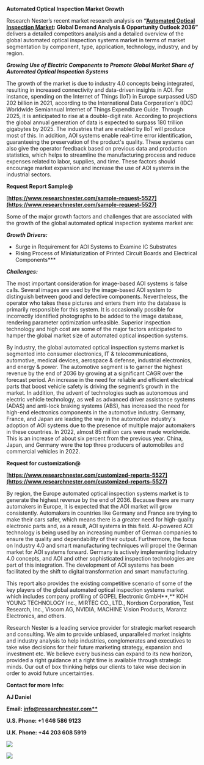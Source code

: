 ﻿**Automated Optical Inspection Market Growth** 

Research Nester’s recent market research analysis on **“[Automated Optical Inspection Market](https://www.researchnester.com/reports/automated-optical-inspection-market/5527): Global Demand Analysis & Opportunity Outlook 2036”** delivers a detailed competitors analysis and a detailed overview of the global automated optical inspection systems market in terms of market segmentation by component, type, application, technology, industry, and by region. 

***Growing Use of Electric Components to Promote Global Market Share of Automated Optical Inspection Systems***

The growth of the market is due to industry 4.0 concepts being integrated, resulting in increased connectivity and data-driven insights in AOI. For instance, spending on the Internet of Things (IoT) in Europe surpassed USD 202 billion in 2021, according to the International Data Corporation's (IDC) Worldwide Semiannual Internet of Things Expenditure Guide. Through 2025, it is anticipated to rise at a double-digit rate. According to projections the global annual generation of data is expected to surpass 180 trillion gigabytes by 2025. The industries that are enabled by IIoT will produce most of this. In addition, AOI systems enable real-time error identification, guaranteeing the preservation of the product's quality. These systems can also give the operator feedback based on previous data and production statistics, which helps to streamline the manufacturing process and reduce expenses related to labor, supplies, and time. These factors should encourage market expansion and increase the use of AOI systems in the industrial sectors.

**Request Report Sample@**

[**https://www.researchnester.com/sample-request-5527](https://www.researchnester.com/sample-request-5527)** 

Some of the major growth factors and challenges that are associated with the growth of the global automated optical inspection systems market are:

***Growth Drivers:***

- Surge in Requirement for AOI Systems to Examine IC Substrates
- Rising Process of Miniaturization of Printed Circuit Boards and Electrical Components*** 

***Challenges:***

The most important consideration for image-based AOI systems is false calls. Several images are used by the image-based AOI system to distinguish between good and defective components. Nevertheless, the operator who takes these pictures and enters them into the database is primarily responsible for this system. It is occasionally possible for incorrectly identified photographs to be added to the image database, rendering parameter optimization unfeasible. Superior inspection technology and high cost are some of the major factors anticipated to hamper the global market size of automated optical inspection systems.

By industry, the global automated optical inspection systems market is segmented into consumer electronics, IT & telecommunications, automotive, medical devices, aerospace & defense, industrial electronics, and energy & power. The automotive segment is to garner the highest revenue by the end of 2036 by growing at a significant CAGR over the forecast period. An increase in the need for reliable and efficient electrical parts that boost vehicle safety is driving the segment’s growth in the market. In addition, the advent of technologies such as autonomous and electric vehicle technology, as well as advanced driver assistance systems (ADAS) and anti-lock braking systems (ABS), has increased the need for high-end electronics components in the automotive industry. Germany, France, and Japan are leading the way in the automotive industry's adoption of AOI systems due to the presence of multiple major automakers in these countries. In 2022, almost 85 million cars were made worldwide. This is an increase of about six percent from the previous year. China, Japan, and Germany were the top three producers of automobiles and commercial vehicles in 2022.

**Request for customization@**

[**https://www.researchnester.com/customized-reports-5527](https://www.researchnester.com/customized-reports-5527)** 

By region, the Europe automated optical inspection systems market is to generate the highest revenue by the end of 2036. Because there are many automakers in Europe, it is expected that the AOI market will grow consistently. Automakers in countries like Germany and France are trying to make their cars safer, which means there is a greater need for high-quality electronic parts and, as a result, AOI systems in this field. AI-powered AOI technology is being used by an increasing number of German companies to ensure the quality and dependability of their output. Furthermore, the focus on Industry 4.0 and smart manufacturing techniques will propel the German market for AOI systems forward. Germany is actively implementing Industry 4.0 concepts, and AOI and other sophisticated inspection technologies are part of this integration. The development of AOI systems has been facilitated by the shift to digital transformation and smart manufacturing.

This report also provides the existing competitive scenario of some of the key players of the global automated optical inspection systems market which includes company profiling of GOPEL Electronic GmbH**,** KOH YOUNG TECHNOLOGY Inc., MIRTEC CO., LTD., Nordson Corporation, Test Research, Inc., Viscom AG, NVIDIA, MACHINE Vision Products, Marantz Electronics, and others.

Research Nester is a leading service provider for strategic market research and consulting. We aim to provide unbiased, unparalleled market insights and industry analysis to help industries, conglomerates and executives to take wise decisions for their future marketing strategy, expansion and investment etc. We believe every business can expand to its new horizon, provided a right guidance at a right time is available through strategic minds. Our out of box thinking helps our clients to take wise decision in order to avoid future uncertainties.

**Contact for more Info:**

**AJ Daniel**

**Email: [info@researchnester.com**](mailto:info@researchnester.com)**

**U.S. Phone: +1 646 586 9123** 

**U.K. Phone: +44 203 608 5919**

![](Aspose.Words.b321ba68-53b3-4a94-886b-f4ea9ee1b7ad.001.png)

![](Aspose.Words.b321ba68-53b3-4a94-886b-f4ea9ee1b7ad.002.png)
